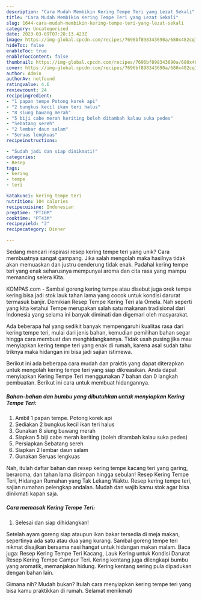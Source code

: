 ```yaml
---
description: "Cara Mudah Membikin Kering Tempe Teri yang Lezat Sekali"
title: "Cara Mudah Membikin Kering Tempe Teri yang Lezat Sekali"
slug: 1644-cara-mudah-membikin-kering-tempe-teri-yang-lezat-sekali
category: Uncategorized
date: 2023-03-09T07:28:13.423Z
image: https://img-global.cpcdn.com/recipes/7696bf898343690a/680x482cq70/kering-tempe-teri-foto-resep-utama.jpg
hideToc: false
enableToc: true
enableTocContent: false
thumbnail: https://img-global.cpcdn.com/recipes/7696bf898343690a/680x482cq70/kering-tempe-teri-foto-resep-utama.jpg
cover: https://img-global.cpcdn.com/recipes/7696bf898343690a/680x482cq70/kering-tempe-teri-foto-resep-utama.jpg
author: Admin
authorAv: notfound
ratingvalue: 4.6
reviewcount: 24
recipeingredient:
- "1 papan tempe Potong korek api"
- "2 bungkus kecil ikan teri halus"
- "8 siung bawang merah"
- "5 biji cabe merah keriting boleh ditambah kalau suka pedes"
- "Sebatang sereh"
- "2 lembar daun salam"
- "Seruas lengkuas"
recipeinstructions:

- "Sudah jadi dan siap dinikmati!"
categories:
- Resep
tags:
- kering
- tempe
- teri

katakunci: kering tempe teri 
nutrition: 104 calories
recipecuisine: Indonesian
preptime: "PT16M"
cooktime: "PT43M"
recipeyield: "3"
recipecategory: Dinner

---
```





Sedang mencari inspirasi resep kering tempe teri yang unik? Cara membuatnya sangat gampang. Jika salah mengolah maka hasilnya tidak akan memuaskan dan justru cenderung tidak enak. Padahal kering tempe teri yang enak seharusnya mempunyai aroma dan cita rasa yang mampu memancing selera Kita.





KOMPAS.com - Sambal goreng kering tempe atau disebut juga orek tempe kering bisa jadi stok lauk tahan lama yang cocok untuk kondisi darurat termasuk banjir. Demikian Resep Tempe Kering Teri ala Omela. Nah seperti yang kita ketahui Tempe merupakan salah satu makanan tradisional dari Indonesia yang selama ini banyak diminati dan digemari oleh masyarakat.

Ada beberapa hal yang sedikit banyak mempengaruhi kualitas rasa dari kering tempe teri, mulai dari jenis bahan, kemudian pemilihan bahan segar hingga cara membuat dan menghidangkannya. Tidak usah pusing jika mau menyiapkan kering tempe teri yang enak di rumah, karena asal sudah tahu triknya maka hidangan ini bisa jadi sajian istimewa.






Berikut ini ada beberapa cara mudah dan praktis yang dapat diterapkan untuk mengolah kering tempe teri yang siap dikreasikan. Anda dapat menyiapkan Kering Tempe Teri menggunakan 7 bahan dan 0 langkah pembuatan. Berikut ini cara untuk membuat hidangannya.

<!--inarticleads1-->

##### Bahan-bahan dan bumbu yang dibutuhkan untuk menyiapkan Kering Tempe Teri:

1. Ambil 1 papan tempe. Potong korek api
1. Sediakan 2 bungkus kecil ikan teri halus
1. Gunakan 8 siung bawang merah
1. Siapkan 5 biji cabe merah keriting (boleh ditambah kalau suka pedes)
1. Persiapkan Sebatang sereh
1. Siapkan 2 lembar daun salam
1. Gunakan Seruas lengkuas


Nah, itulah daftar bahan dan resep kering tempe kacang teri yang garing, beraroma, dan tahan lama disimpan hingga sebulan! Resep Kering Tempe Teri, Hidangan Rumahan yang Tak Lekang Waktu. Resep kering tempe teri, sajian rumahan pelengkap andalan. Mudah dan wajib kamu stok agar bisa dinikmati kapan saja. 

<!--inarticleads2-->

##### Cara memasak Kering Tempe Teri:


1. Selesai dan siap dihidangkan!

Setelah ayam goreng siap ataupun ikan bakar tersedia di meja makan, sepertinya ada satu atau dua yang kurang. Sambal goreng tempe teri nikmat disajikan bersama nasi hangat untuk hidangan makan malam. Baca juga: Resep Kering Tempe Teri Kacang, Lauk Kering untuk Kondisi Darurat Resep Kering Tempe Campur Teri. Kering kentang juga dilengkapi bumbu yang aromatik, memanjakan hidung. Kering kentang sering pula dipadukan dengan bahan lain. 

Gimana nih? Mudah bukan? Itulah cara menyiapkan kering tempe teri yang bisa kamu praktikkan di rumah. Selamat menikmati
